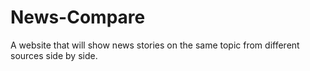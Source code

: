 # News-Compare
A website that will show news stories on the same topic from different sources side by side. 
